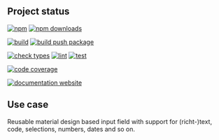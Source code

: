 <!-- !/usr/bin/env markdown
-*- coding: utf-8 -*-
region header
Copyright Torben Sickert (info["~at~"]torben.website) 16.12.2012

License
-------

This library written by Torben Sickert stand under a creative commons naming
3.0 unported license. See https://creativecommons.org/licenses/by/3.0/deed.de
endregion -->

Project status
--------------

[![npm](https://img.shields.io/npm/v/web-input-material?color=%23d55e5d&label=npm%20package%20version&logoColor=%23d55e5d&style=for-the-badge)](https://www.npmjs.com/package/web-input-material)
[![npm downloads](https://img.shields.io/npm/dy/web-input-material.svg?style=for-the-badge)](https://www.npmjs.com/package/web-input-material)

[![build](https://img.shields.io/github/actions/workflow/status/thaibault/web-input-material/build.yaml?style=for-the-badge)](https://github.com/thaibault/web-input-material/actions/workflows/build.yaml)
[![build push package](https://img.shields.io/github/actions/workflow/status/thaibault/web-input-material/build-package-and-push.yaml?label=build%20push%20package&style=for-the-badge)](https://github.com/thaibault/web-input-material/actions/workflows/build-package-and-push.yaml)

[![check types](https://img.shields.io/github/actions/workflow/status/thaibault/web-input-material/check-types.yaml?label=check%20types&style=for-the-badge)](https://github.com/thaibault/web-input-material/actions/workflows/check-types.yaml)
[![lint](https://img.shields.io/github/actions/workflow/status/thaibault/web-input-material/lint.yaml?label=lint&style=for-the-badge)](https://github.com/thaibault/web-input-material/actions/workflows/lint.yaml)
[![test](https://img.shields.io/github/actions/workflow/status/thaibault/web-input-material/test-coverage-report.yaml?label=test&style=for-the-badge)](https://github.com/thaibault/web-input-material/actions/workflows/test-coverage-report.yaml)

[![code coverage](https://img.shields.io/coverallsCoverage/github/thaibault/web-input-material?label=code%20coverage&style=for-the-badge)](https://coveralls.io/github/thaibault/web-input-material)

[![documentation website](https://img.shields.io/website-up-down-green-red/https/torben.website/web-input-material.svg?label=documentation-website&style=for-the-badge)](https://torben.website/web-input-material)

Use case
--------

Reusable material design based input field with support for (richt-)text, code,
selections, numbers, dates and so on.
